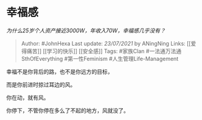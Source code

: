 # 幸福感
*为什么25岁个人资产接近3000W，年收入70W，幸福感几乎没有？*

> Author: #JohnHexa
Last update: *23/07/2021* by ANingNing
Links: [[爱得痛苦]] [[学习的快乐]] [[安全感]]
Tags:  #家族Clan #一法通万法通SthOfEverything #第一性Feminism #人生管理Life-Management 



幸福不是你背后的路，也不是你远方的目标，

而是你前进时掠过耳边的风。

你在动，就有风。

你停下，不管你停在多么了不起的地方，风就没了。



